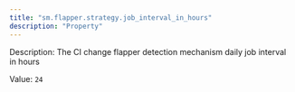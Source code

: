 ```yaml
---
title: "sm.flapper.strategy.job_interval_in_hours"
description: "Property"
---
```


Description: The CI change flapper detection mechanism daily job interval in hours

Value: `24`